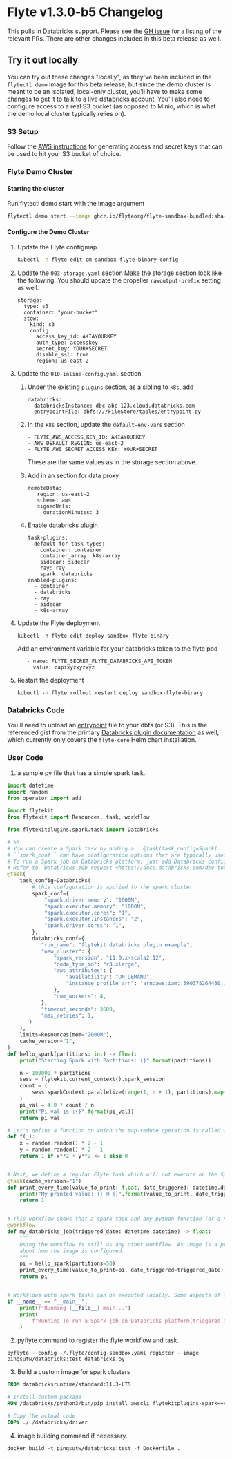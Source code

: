 
# Flyte v1.3.0-b5 Changelog

This pulls in Databricks support. Please see the [GH issue](https://github.com/flyteorg/flyte/issues/3173) for a listing of the relevant PRs.
There are other changes included in this beta release as well.

## Try it out locally
You can try out these changes "locally", as they've been included in the `flytectl demo` image for this beta release, but since the demo cluster is meant
to be an isolated, local-only cluster, you'll have to make some changes to get it to talk to a live databricks account. You'll also need to configure
access to a real S3 bucket (as opposed to Minio, which is what the demo local cluster typically relies on).

### S3 Setup
Follow the [AWS instructions](https://docs.aws.amazon.com/powershell/latest/userguide/pstools-appendix-sign-up.html) for generating access and secret
keys that can be used to hit your S3 bucket of choice.

### Flyte Demo Cluster
#### Starting the cluster
Run flytectl demo start with the image argument

```bash
flytectl demo start --image ghcr.io/flyteorg/flyte-sandbox-bundled:sha-e240038bea1f3bdfe2092823688d35dc78fb6e6b
```

#### Configure the Demo Cluster
1. Update the Flyte configmap
    ```bash
    kubectl -n flyte edit cm sandbox-flyte-binary-config
    ```
  1. Update the `003-storage.yaml` section
     Make the storage section look like the following. You should update the propeller `rawoutput-prefix` setting as well.
      ```
      storage:
        type: s3
        container: "your-bucket"
        stow:
          kind: s3
          config:
            access_key_id: AKIAYOURKEY
            auth_type: accesskey
            secret_key: YOUR+SECRET
            disable_ssl: true
            region: us-east-2
      ```
  1. Update the `010-inline-config.yaml` section
     1. Under the existing `plugins` section, as a sibling to `k8s`, add
        ```
        databricks:
          databricksInstance: dbc-abc-123.cloud.databricks.com
          entrypointFile: dbfs:///FileStore/tables/entrypoint.py
        ```
     2. In the `k8s` section, update the `default-env-vars` section
        ```
        - FLYTE_AWS_ACCESS_KEY_ID: AKIAYOURKEY
        - AWS_DEFAULT_REGION: us-east-2
        - FLYTE_AWS_SECRET_ACCESS_KEY: YOUR+SECRET
        ```
         These are the same values as in the storage section above.

     3. Add in an section for data proxy
        ```
        remoteData:
           region: us-east-2
           scheme: aws
           signedUrls:
             durationMinutes: 3
        ```
     4. Enable databricks plugin
        ```shell
        task-plugins:
          default-for-task-types:
            container: container
            container_array: k8s-array
            sidecar: sidecar
            ray: ray
            spark: databricks
        enabled-plugins:
          - container
          - databricks
          - ray
          - sidecar
          - k8s-array

        ```

1. Update the Flyte deployment
   ```
   kubectl -n flyte edit deploy sandbox-flyte-binary
   ```
   
   Add an environment variable for your databricks token to the flyte pod
   ```
      - name: FLYTE_SECRET_FLYTE_DATABRICKS_API_TOKEN
        value: dapixyzxyzxyz
    ```
    
1. Restart the deployment
   ```
   kubectl -n flyte rollout restart deploy sandbox-flyte-binary
   ```

### Databricks Code
You'll need to upload an [entrypoint](https://gist.github.com/pingsutw/482e7f0134414dac437500344bac5134) file to your dbfs (or S3). This is the referenced gist from the primary [Databricks plugin documentation](https://github.com/flyteorg/flyte/blob/master/rsts/deployment/plugin_setup/webapi/databricks.rst) as well, which currently only covers the `flyte-core` Helm chart installation.


### User Code
1. a sample py file that has a simple spark task.

```python
import datetime
import random
from operator import add

import flytekit
from flytekit import Resources, task, workflow

from flytekitplugins.spark.task import Databricks

# %%
# You can create a Spark task by adding a ``@task(task_config=Spark(...)...)`` decorator.
# ``spark_conf`` can have configuration options that are typically used when configuring a Spark cluster.
# To run a Spark job on Databricks platform, just add Databricks config to the task config. Databricks Config is the same as the databricks job request.
# Refer to `Databricks job request <https://docs.databricks.com/dev-tools/api/2.0/jobs.html#request-structure>`__
@task(
    task_config=Databricks(
        # this configuration is applied to the spark cluster
        spark_conf={
            "spark.driver.memory": "1000M",
            "spark.executor.memory": "1000M",
            "spark.executor.cores": "1",
            "spark.executor.instances": "2",
            "spark.driver.cores": "1",
        },
        databricks_conf={
           "run_name": "flytekit databricks plugin example",
           "new_cluster": {
               "spark_version": "11.0.x-scala2.12",
               "node_type_id": "r3.xlarge",
               "aws_attributes": {
                   "availability": "ON_DEMAND",
                   "instance_profile_arn": "arn:aws:iam::590375264460:instance-profile/databricks-s3-role",
               },
               "num_workers": 4,
           },
           "timeout_seconds": 3600,
           "max_retries": 1,
       }
    ),
    limits=Resources(mem="2000M"),
    cache_version="1",
)
def hello_spark(partitions: int) -> float:
    print("Starting Spark with Partitions: {}".format(partitions))

    n = 100000 * partitions
    sess = flytekit.current_context().spark_session
    count = (
        sess.sparkContext.parallelize(range(1, n + 1), partitions).map(f).reduce(add)
    )
    pi_val = 4.0 * count / n
    print("Pi val is :{}".format(pi_val))
    return pi_val

# Let's define a function on which the map-reduce operation is called within the Spark cluster.
def f(_):
    x = random.random() * 2 - 1
    y = random.random() * 2 - 1
    return 1 if x**2 + y**2 <= 1 else 0


# Next, we define a regular Flyte task which will not execute on the Spark cluster.
@task(cache_version="1")
def print_every_time(value_to_print: float, date_triggered: datetime.datetime) -> int:
    print("My printed value: {} @ {}".format(value_to_print, date_triggered))
    return 1


# This workflow shows that a spark task and any python function (or a Flyte task) can be chained together as long as they match the parameter specifications.
@workflow
def my_databricks_job(triggered_date: datetime.datetime) -> float:
    """
    Using the workflow is still as any other workflow. As image is a property of the task, the workflow does not care
    about how the image is configured.
    """
    pi = hello_spark(partitions=50)
    print_every_time(value_to_print=pi, date_triggered=triggered_date)
    return pi


# Workflows with spark tasks can be executed locally. Some aspects of spark, like links to :ref:`Hive <Hive>` meta stores may not work, but these are limitations of using Spark and are not introduced by Flyte.
if __name__ == "__main__":
    print(f"Running {__file__} main...")
    print(
        f"Running To run a Spark job on Databricks platform(triggered_date=datetime.datetime.now()){my_databricks_job(triggered_date=datetime.datetime.now())}"
    )

```
2. pyflyte command to register the flyte workflow and task.

```shell
pyflyte --config ~/.flyte/config-sandbox.yaml register --image pingsutw/databricks:test databricks.py
```
3. Build a custom image for spark clusters
```dockerfile
FROM databricksruntime/standard:11.3-LTS

# Install custom package
RUN /databricks/python3/bin/pip install awscli flytekitplugins-spark==v1.3.0b5

# Copy the actual code
COPY ./ /databricks/driver
```
4. image building command if necessary.
```shell
docker build -t pingsutw/databricks:test -f Dockerfile .
```


